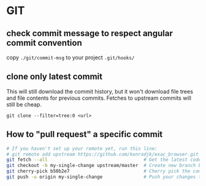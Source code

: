 # GIT

## check commit message to respect angular commit convention

copy ``./git/commit-msg`` to your project ``.git/hooks/``

## clone only latest commit

This will still download the commit history, but it won't download file trees and file contents for previous commits. Fetches to upstream commits will still be cheap.

```
git clone --filter=tree:0 <url>

```

## How to "pull request" a specific commit

```bash
# If you haven't set up your remote yet, run this line:
# git remote add upstream https://github.com/konradjk/exac_browser.git
git fetch --all                                   # Get the latest code
git checkout -b my-single-change upstream/master  # Create new branch based on upstream/master
git cherry-pick b50b2e7                           # Cherry pick the commit you want
git push -u origin my-single-change               # Push your changes to the remote branch
```
